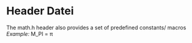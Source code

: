# Header Datei
The math.h header also provides a set of predefined constants/ macros
*Example:*
M_PI = π
